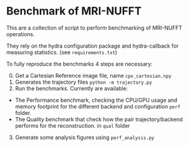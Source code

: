 # Benchmark of MRI-NUFFT 

This are a collection of script to perform benchmarking of MRI-NUFFT operations. 

They rely on the hydra configuration package and hydra-callback for measuring statistics. (see `requirements.txt`)


To fully reproduce the  benchmarks 4 steps are necessary: 

0. Get a Cartesian Reference image file, name `cpx_cartesian.npy`
1. Generates the trajectory files  `python -m trajectory.py`
2. Run the benchmarks. Currently are available: 
 - The Performance benchmark, checking the CPU/GPU usage and memory footprint for the different backend and configuration `perf` folder.
 - The Quality benchmark that check how the pair trajectory/backend performs for the reconstruction. in `qual` folder
3. Generate some analysis figures using `perf_analysis.py`




